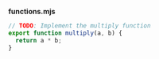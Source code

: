 **functions.mjs**

```js
// TODO: Implement the multiply function
export function multiply(a, b) {
  return a * b;
}
```
